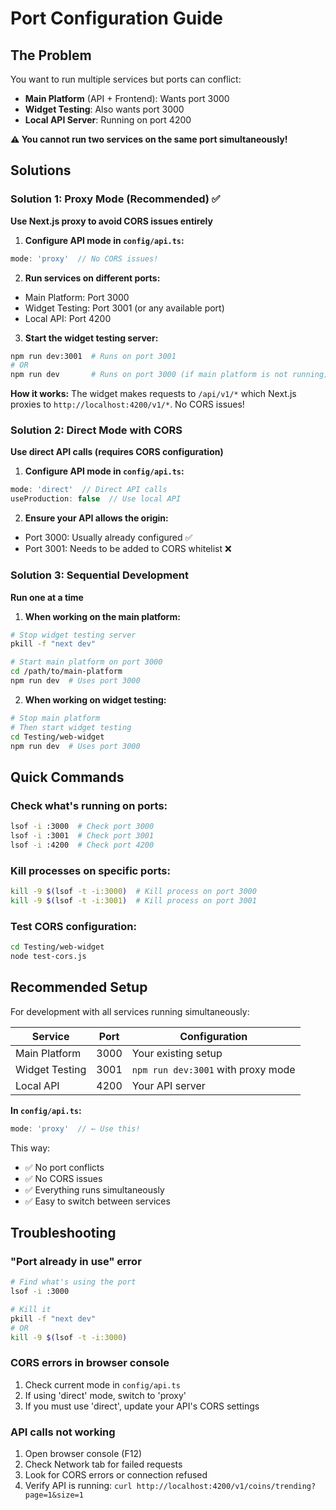 # Port Configuration Guide

## The Problem
You want to run multiple services but ports can conflict:
- **Main Platform** (API + Frontend): Wants port 3000
- **Widget Testing**: Also wants port 3000
- **Local API Server**: Running on port 4200

**⚠️ You cannot run two services on the same port simultaneously!**

## Solutions

### Solution 1: Proxy Mode (Recommended) ✅
**Use Next.js proxy to avoid CORS issues entirely**

1. **Configure API mode in `config/api.ts`:**
```typescript
mode: 'proxy'  // No CORS issues!
```

2. **Run services on different ports:**
- Main Platform: Port 3000
- Widget Testing: Port 3001 (or any available port)
- Local API: Port 4200

3. **Start the widget testing server:**
```bash
npm run dev:3001  # Runs on port 3001
# OR
npm run dev       # Runs on port 3000 (if main platform is not running)
```

**How it works:** The widget makes requests to `/api/v1/*` which Next.js proxies to `http://localhost:4200/v1/*`. No CORS issues!

### Solution 2: Direct Mode with CORS
**Use direct API calls (requires CORS configuration)**

1. **Configure API mode in `config/api.ts`:**
```typescript
mode: 'direct'  // Direct API calls
useProduction: false  // Use local API
```

2. **Ensure your API allows the origin:**
- Port 3000: Usually already configured ✅
- Port 3001: Needs to be added to CORS whitelist ❌

### Solution 3: Sequential Development
**Run one at a time**

1. **When working on the main platform:**
```bash
# Stop widget testing server
pkill -f "next dev"

# Start main platform on port 3000
cd /path/to/main-platform
npm run dev  # Uses port 3000
```

2. **When working on widget testing:**
```bash
# Stop main platform
# Then start widget testing
cd Testing/web-widget
npm run dev  # Uses port 3000
```

## Quick Commands

### Check what's running on ports:
```bash
lsof -i :3000  # Check port 3000
lsof -i :3001  # Check port 3001
lsof -i :4200  # Check port 4200
```

### Kill processes on specific ports:
```bash
kill -9 $(lsof -t -i:3000)  # Kill process on port 3000
kill -9 $(lsof -t -i:3001)  # Kill process on port 3001
```

### Test CORS configuration:
```bash
cd Testing/web-widget
node test-cors.js
```

## Recommended Setup

For development with all services running simultaneously:

| Service | Port | Configuration |
|---------|------|--------------|
| Main Platform | 3000 | Your existing setup |
| Widget Testing | 3001 | `npm run dev:3001` with proxy mode |
| Local API | 4200 | Your API server |

**In `config/api.ts`:**
```typescript
mode: 'proxy'  // ← Use this!
```

This way:
- ✅ No port conflicts
- ✅ No CORS issues
- ✅ Everything runs simultaneously
- ✅ Easy to switch between services

## Troubleshooting

### "Port already in use" error
```bash
# Find what's using the port
lsof -i :3000

# Kill it
pkill -f "next dev"
# OR
kill -9 $(lsof -t -i:3000)
```

### CORS errors in browser console
1. Check current mode in `config/api.ts`
2. If using 'direct' mode, switch to 'proxy'
3. If you must use 'direct', update your API's CORS settings

### API calls not working
1. Open browser console (F12)
2. Check Network tab for failed requests
3. Look for CORS errors or connection refused
4. Verify API is running: `curl http://localhost:4200/v1/coins/trending?page=1&size=1`
